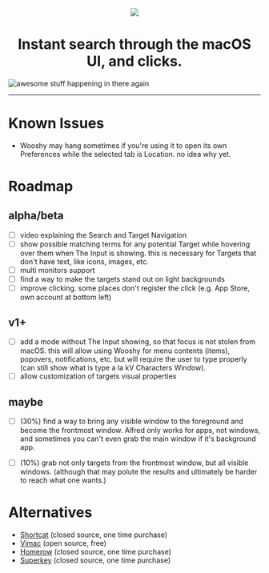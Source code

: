 <div align="center">
    <img src="https://github.com/godbout/Wooshy.docs/blob/master/assets/icon.png">
    <h1>Instant search through the macOS UI, and clicks.</h1>
</div>

![awesome stuff happening in there again](https://raw.githubusercontent.com/godbout/Wooshy.docs/master/assets/gif.gif "hehe again")

---

# Known Issues

* Wooshy may hang sometimes if you're using it to open its own Preferences while the selected tab is Location.
no idea why yet.

# Roadmap

## alpha/beta

- [ ] video explaining the Search and Target Navigation
- [ ] show possible matching terms for any potential Target while hovering over them when The Input is showing.
this is necessary for Targets that don't have text, like icons, images, etc.
- [ ] multi monitors support
- [ ] find a way to make the targets stand out on light backgrounds
- [ ] improve clicking. some places don't register the click (e.g. App Store, own account at bottom left)

## v1+

- [ ] add a mode without The Input showing, so that focus is not stolen from macOS.
this will allow using Wooshy for menu contents (items), popovers, notifications, etc.
but will require the user to type properly (can still show what is type a la kV Characters Window).
- [ ] allow customization of targets visual properties

## maybe

- [ ] (30%) find a way to bring any visible window to the foreground and become the frontmost window.
Alfred only works for apps, not windows, and sometimes you can't even grab the main window if it's background app.
- [ ] (10%) grab not only targets from the frontmost window, but all visible windows.
(although that may polute the results and ultimately be harder to reach what one wants.)



# Alternatives

* [Shortcat](https://shortcatapp.com) (closed source, one time purchase)
* [Vimac](https://github.com/dexterleng/vimac) (open source, free)
* [Homerow](https://www.homerow.app) (closed source, one time purchase)
* [Superkey](https://superkey.app) (closed source, one time purchase)
